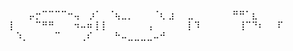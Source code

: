 
⠀⠀⠀⡤⡒⠉⠉⠉⠉⠒⢤
⠀⡰⠁⠀⠈⢦⣀⡀⠀⠀⠀⠈⢆
⣰⠀⠀⣀⠀⠀⠀⠀⠀⠀⠛⠛⠁⣆
⡇⠀⠀⠀⠉⠛⠛⠀⠀⠀⠲⠤⠶⢸
⡇⠀⠀⠀⠀⠀⠀⢠⠀⠀⠀⠀⠀⢸
⠹⠀⠀⠀⠀⠀⠀⢸⠉⠙⠆⠀⠀⠏
⠀⠱⡀⠀⠀⠀⠀⠉⠀⠀⠀⢀⠎
⠀⠀⠀⠓⠤⣀⣀⣀⣀⠤⠚
